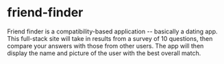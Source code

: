 # friend-finder

Friend finder is a compatibility-based application -- basically a dating app. This full-stack site will take in results from a survey of 10 questions, then compare your answers with those from other users. The app will then display the name and picture of the user with the best overall match.


